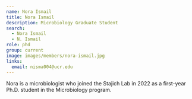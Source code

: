 ```yaml
---
name: Nora Ismail
title: Nora Ismail
description: Microbiology Graduate Student
search:
  - Nora Ismail
  - N. Ismail
role: phd
group: current
image: images/members/nora-ismail.jpg
links:
  email: nisma004@ucr.edu
---
```


Nora is a microbiologist who joined the Stajich Lab in 2022 as a first-year Ph.D. student in the Microbiology program.

